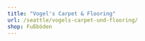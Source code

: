 ```yaml
---
title: "Vogel's Carpet & Flooring"
url: /seattle/vogels-carpet-und-flooring/
shop: Fußböden
---
```

